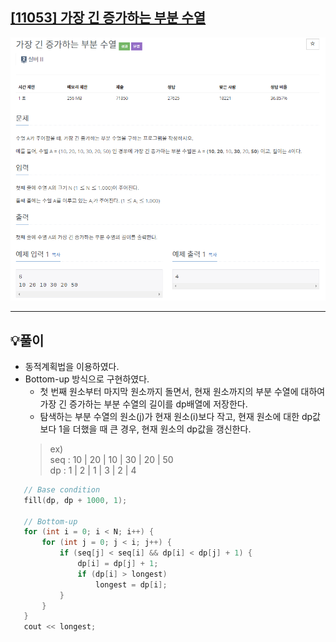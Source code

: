 ## [[11053] 가장 긴 증가하는 부분 수열](https://www.acmicpc.net/problem/11053)

![](imgs/1.PNG)
___
## 💡풀이
- 동적계획법을 이용하였다.
- Bottom-up 방식으로 구현하였다.
	- 첫 번째 원소부터 마지막 원소까지 돌면서, 현재 원소까지의 부분 수열에 대하여 가장 긴 증가하는 부분 수열의 길이를 dp배열에 저장한다.
	- 탐색하는 부분 수열의 원소(j)가 현재 원소(i)보다 작고, 현재 원소에 대한 dp값 보다 1을 더했을 때 큰 경우, 현재 원소의 dp값을 갱신한다.
	> ex)<br>
	> seq : 10 | 20 | 10 | 30 | 20 | 50<br>
	> dp  : 1  | 2  | 1  | 3  | 2  | 4
```c++
   // Base condition
   fill(dp, dp + 1000, 1);

   // Bottom-up
   for (int i = 0; i < N; i++) {
       for (int j = 0; j < i; j++) {
           if (seq[j] < seq[i] && dp[i] < dp[j] + 1) {
               dp[i] = dp[j] + 1;
               if (dp[i] > longest)
                   longest = dp[i];
           }
       }
   }
   cout << longest;
```